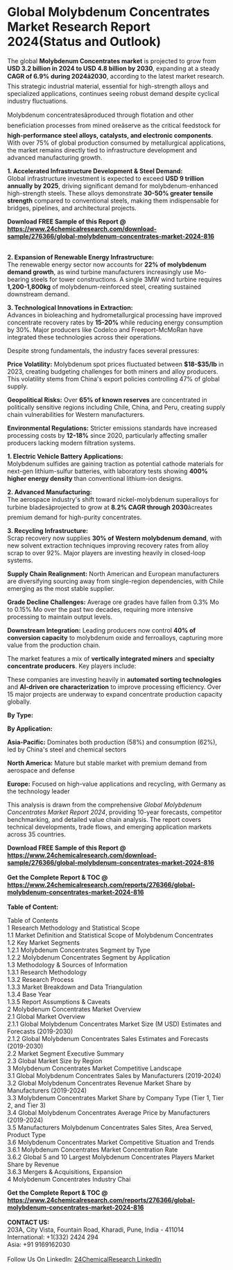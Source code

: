 <h1>Global Molybdenum Concentrates Market Research Report 2024(Status and Outlook)</h1><p>The global <strong>Molybdenum Concentrates market</strong> is projected to grow from <strong>USD 3.2 billion in 2024 to USD 4.8 billion by 2030</strong>, expanding at a steady <strong>CAGR of 6.9% during 2024â2030</strong>, according to the latest market research. This strategic industrial material, essential for high-strength alloys and specialized applications, continues seeing robust demand despite cyclical industry fluctuations.</p><p>Molybdenum concentratesâproduced through flotation and other beneficiation processes from mined oreâserve as the critical feedstock for <strong>high-performance steel alloys, catalysts, and electronic components</strong>. With over 75% of global production consumed by metallurgical applications, the market remains directly tied to infrastructure development and advanced manufacturing growth.</p><p><strong>1. Accelerated Infrastructure Development &amp; Steel Demand:</strong><br>
Global infrastructure investment is expected to exceed <strong>USD 9 trillion annually by 2025</strong>, driving significant demand for molybdenum-enhanced high-strength steels. These alloys demonstrate <strong>30-50% greater tensile strength</strong> compared to conventional steels, making them indispensable for bridges, pipelines, and architectural projects.</p><div><b>Download FREE Sample of this Report @ 
            <a href="https://www.24chemicalresearch.com/download-sample/276366/global-molybdenum-concentrates-market-2024-816">
            https://www.24chemicalresearch.com/download-sample/276366/global-molybdenum-concentrates-market-2024-816</a></b></div><br><p><strong>2. Expansion of Renewable Energy Infrastructure:</strong><br>
The renewable energy sector now accounts for <strong>22% of molybdenum demand growth</strong>, as wind turbine manufacturers increasingly use Mo-bearing steels for tower constructions. A single 3MW wind turbine requires <strong>1,200-1,800kg</strong> of molybdenum-reinforced steel, creating sustained downstream demand.</p><p><strong>3. Technological Innovations in Extraction:</strong><br>
Advances in bioleaching and hydrometallurgical processing have improved concentrate recovery rates by <strong>15-20%</strong> while reducing energy consumption by 30%. Major producers like Codelco and Freeport-McMoRan have integrated these technologies across their operations.</p><p>Despite strong fundamentals, the industry faces several pressures:</p><p><strong>Price Volatility:</strong> Molybdenum spot prices fluctuated between <strong>$18-$35/lb</strong> in 2023, creating budgeting challenges for both miners and alloy producers. This volatility stems from China's export policies controlling 47% of global supply.</p><p><strong>Geopolitical Risks:</strong> Over <strong>65% of known reserves</strong> are concentrated in politically sensitive regions including Chile, China, and Peru, creating supply chain vulnerabilities for Western manufacturers.</p><p><strong>Environmental Regulations:</strong> Stricter emissions standards have increased processing costs by <strong>12-18%</strong> since 2020, particularly affecting smaller producers lacking modern filtration systems.</p><p><strong>1. Electric Vehicle Battery Applications:</strong><br>
Molybdenum sulfides are gaining traction as potential cathode materials for next-gen lithium-sulfur batteries, with laboratory tests showing <strong>400% higher energy density</strong> than conventional lithium-ion designs.</p><p><strong>2. Advanced Manufacturing:</strong><br>
The aerospace industry's shift toward nickel-molybdenum superalloys for turbine bladesâprojected to grow at <strong>8.2% CAGR through 2030</strong>âcreates premium demand for high-purity concentrates.</p><p><strong>3. Recycling Infrastructure:</strong><br>
Scrap recovery now supplies <strong>30% of Western molybdenum demand</strong>, with new solvent extraction techniques improving recovery rates from alloy scrap to over 92%. Major players are investing heavily in closed-loop systems.</p><p><strong>Supply Chain Realignment:</strong> North American and European manufacturers are diversifying sourcing away from single-region dependencies, with Chile emerging as the most stable supplier.</p><p><strong>Grade Decline Challenges:</strong> Average ore grades have fallen from 0.3% Mo to 0.15% Mo over the past two decades, requiring more intensive processing to maintain output levels.</p><p><strong>Downstream Integration:</strong> Leading producers now control <strong>40% of conversion capacity</strong> to molybdenum oxide and ferroalloys, capturing more value from the production chain.</p><p>The market features a mix of <strong>vertically integrated miners</strong> and <strong>specialty concentrate producers</strong>. Key players include:</p><p>These companies are investing heavily in <strong>automated sorting technologies</strong> and <strong>AI-driven ore characterization</strong> to improve processing efficiency. Over 15 major projects are underway to expand concentrate production capacity globally.</p><p><strong>By Type:</strong></p><p><strong>By Application:</strong></p><p><strong>Asia-Pacific:</strong> Dominates both production (58%) and consumption (62%), led by China's steel and chemical sectors</p><p><strong>North America:</strong> Mature but stable market with premium demand from aerospace and defense</p><p><strong>Europe:</strong> Focused on high-value applications and recycling, with Germany as the technology leader</p><p>This analysis is drawn from the comprehensive <em>Global Molybdenum Concentrates Market Report 2024</em>, providing 10-year forecasts, competitor benchmarking, and detailed value chain analysis. The report covers technical developments, trade flows, and emerging application markets across 35 countries.</p><div><b>Download FREE Sample of this Report @ 
            <a href="https://www.24chemicalresearch.com/download-sample/276366/global-molybdenum-concentrates-market-2024-816">
            https://www.24chemicalresearch.com/download-sample/276366/global-molybdenum-concentrates-market-2024-816</a></b></div><br><div><b>Get the Complete Report & TOC @ 
            <a href="https://www.24chemicalresearch.com/reports/276366/global-molybdenum-concentrates-market-2024-816">
            https://www.24chemicalresearch.com/reports/276366/global-molybdenum-concentrates-market-2024-816</a></b></div><br>
            <b>Table of Content:</b><p>Table of Contents<br />
1 Research Methodology and Statistical Scope<br />
1.1 Market Definition and Statistical Scope of Molybdenum Concentrates<br />
1.2 Key Market Segments<br />
1.2.1 Molybdenum Concentrates Segment by Type<br />
1.2.2 Molybdenum Concentrates Segment by Application<br />
1.3 Methodology & Sources of Information<br />
1.3.1 Research Methodology<br />
1.3.2 Research Process<br />
1.3.3 Market Breakdown and Data Triangulation<br />
1.3.4 Base Year<br />
1.3.5 Report Assumptions & Caveats<br />
2 Molybdenum Concentrates Market Overview<br />
2.1 Global Market Overview<br />
2.1.1 Global Molybdenum Concentrates Market Size (M USD) Estimates and Forecasts (2019-2030)<br />
2.1.2 Global Molybdenum Concentrates Sales Estimates and Forecasts (2019-2030)<br />
2.2 Market Segment Executive Summary<br />
2.3 Global Market Size by Region<br />
3 Molybdenum Concentrates Market Competitive Landscape<br />
3.1 Global Molybdenum Concentrates Sales by Manufacturers (2019-2024)<br />
3.2 Global Molybdenum Concentrates Revenue Market Share by Manufacturers (2019-2024)<br />
3.3 Molybdenum Concentrates Market Share by Company Type (Tier 1, Tier 2, and Tier 3)<br />
3.4 Global Molybdenum Concentrates Average Price by Manufacturers (2019-2024)<br />
3.5 Manufacturers Molybdenum Concentrates Sales Sites, Area Served, Product Type<br />
3.6 Molybdenum Concentrates Market Competitive Situation and Trends<br />
3.6.1 Molybdenum Concentrates Market Concentration Rate<br />
3.6.2 Global 5 and 10 Largest Molybdenum Concentrates Players Market Share by Revenue<br />
3.6.3 Mergers & Acquisitions, Expansion<br />
4 Molybdenum Concentrates Industry Chai</p><div><b>Get the Complete Report & TOC @ 
            <a href="https://www.24chemicalresearch.com/reports/276366/global-molybdenum-concentrates-market-2024-816">
            https://www.24chemicalresearch.com/reports/276366/global-molybdenum-concentrates-market-2024-816</a></b></div><br><b>CONTACT US:</b><br>
            203A, City Vista, Fountain Road, Kharadi, Pune, India - 411014<br>
            International: +1(332) 2424 294<br>
            Asia: +91 9169162030 <br><br>
            Follow Us On LinkedIn: <a href="https://www.linkedin.com/company/24chemicalresearch/">24ChemicalResearch LinkedIn</a>